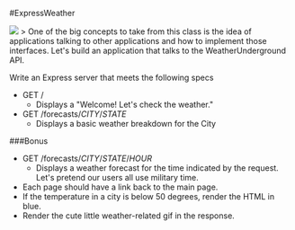 #ExpressWeather

<img src="http://imustruth.typepad.com/photos/uncategorized/2007/06/14/al_roker.jpg">
> One of the big concepts to take from this class is the idea of applications talking to other applications and how to implement those interfaces. Let's build an application that talks to the WeatherUnderground API.


Write an Express server that meets the following specs

- GET /
  - Displays a "Welcome! Let's check the weather."
- GET /forecasts/*CITY*/*STATE*
  - Displays a basic weather breakdown for the City

###Bonus
- GET /forecasts/*CITY*/*STATE*/*HOUR*
  - Displays a weather forecast for the time indicated by the request. Let's pretend our users all use military time.
- Each page should have a link back to the main page.
- If the temperature in a city is below 50 degrees, render the HTML in blue.
- Render the cute little weather-related gif in the response.
